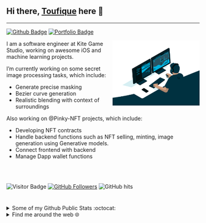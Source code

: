 ## Hi there, [Toufique](https://nuhash.vercel.app) here 👋
---

[![Github Badge](https://img.shields.io/badge/-@toufique.imam-181717?style=flat&logo=GitHub&logoColor=white)](https://github.com/toufique-imam)
[![Portfolio Badge](https://img.shields.io/badge/-portfolio-c14438?style=flat&logo=devdotto&logoColor=white)](https://nuhash.vercel.app "Connect via Email")


<a href="https://github.com/toufique-imam/"><img alt="GIF" src="https://github.com/toufique-imam/toufique-imam/blob/main/code.gif?raw=true" align="right" height="170" /></a>

I am a software engineer at Kite Game Studio, working on awesome iOS and machine learning projects.

I’m currently working on some secret image processing tasks, which include:
- Generate precise masking
- Bezier curve generation
- Realistic blending with context of surroundings

Also working on @Pinky-NFT projects, which include:
- Developing NFT contracts
- Handle backend functions such as NFT selling, minting, image generation using Generative models.
- Connect frontend with backend
- Manage Dapp wallet functions
  
<br><br>

![Visitor Badge](https://visitor-badge.laobi.icu/badge?page_id=toufique-imam)
[![GitHub Followers](https://img.shields.io/github/followers/toufique-imam?style=social)](https://github.com/toufique-imam?tab=followers)
<img alt="GitHub hits" src="https://img.shields.io/github/last-commit/toufique-imam/toufique-imam?label=profile%20updated&style=flat&color=cfa81c">

#
<details>
<summary>
   Some of my Github Public Stats :octocat:
</summary><br>
<p>
    <img alt = "GitHub Stats" src="https://github-readme-stats.vercel.app/api?username=toufique-imam&theme=tokyonight&show_icons=true&hide=issues&count_private=true">
<img src="https://github-readme-streak-stats.herokuapp.com/?user=toufique-imam&theme=tokyonight" alt="Github Streak"  /> 

<img src="https://github-readme-stats.vercel.app/api/top-langs/?username=toufique-imam&theme=tokyonight&layout=compact&langs_count=10" alt="Github Top Lang"  /> 

</p>

   #
</details>

<details>
<summary>
   Find me around the web 🌐
</summary>  <br>

[![Codeforces Badge](https://img.shields.io/badge/-Codeforces-1F8ACB?style=flat&logo=Codeforces&logoColor=white)](http://codeforces.com/profile/sabertooth)
[![Stackoverflow Badge](https://img.shields.io/badge/-Stackoverflow-1F8ACB?style=flat&logo=Stackoverflow&logoColor=white)](https://stackoverflow.com/users/8096858/sabertooth)
[![Linkedin Badge](https://img.shields.io/badge/-Linkedin-1F8ACB?style=flat&logo=Linkedin&logoColor=white)](https://www.linkedin.com/in/-toufique/)
[![Codechef Badge](https://img.shields.io/badge/-Codechef-1F8ACB?style=flat&logo=Codechef&logoColor=white)](https://www.codechef.com/users/nuhash_40)
#
</details>

